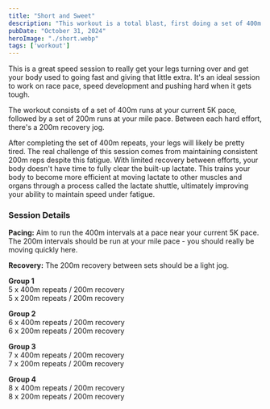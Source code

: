 ```yaml
---
title: "Short and Sweet"
description: "This workout is a total blast, first doing a set of 400m followed by some 200m reps!"
pubDate: "October 31, 2024"
heroImage: "./short.webp"
tags: ['workout']
---
```


This is a great speed session to really get your legs turning over and get your body used to going fast and giving that little extra. It's an ideal session to work on race pace, speed development and pushing hard when it gets tough.

The workout consists of a set of 400m runs at your current 5K pace, followed by a set of 200m runs at your mile pace. Between each hard effort, there's a 200m recovery jog.

After completing the set of 400m repeats, your legs will likely be pretty tired. The real challenge of this session comes from maintaining consistent 200m reps despite this fatigue. With limited recovery between efforts, your body doesn't have time to fully clear the built-up lactate. This trains your body to become more efficient at moving lactate to other muscles and organs through a process called the lactate shuttle, ultimately improving your ability to maintain speed under fatigue.

### Session Details

**Pacing:** Aim to run the 400m intervals at a pace near your current 5K pace. The 200m intervals should be run at your mile pace - you should really be moving quickly here.

**Recovery:** The 200m recovery between sets should be a light jog.

**Group 1**  
5 x 400m repeats / 200m recovery  
5 x 200m repeats / 200m recovery  

**Group 2**  
6 x 400m repeats / 200m recovery  
6 x 200m repeats / 200m recovery  

**Group 3**  
7 x 400m repeats / 200m recovery  
7 x 200m repeats / 200m recovery  

**Group 4**  
8 x 400m repeats / 200m recovery  
8 x 200m repeats / 200m recovery